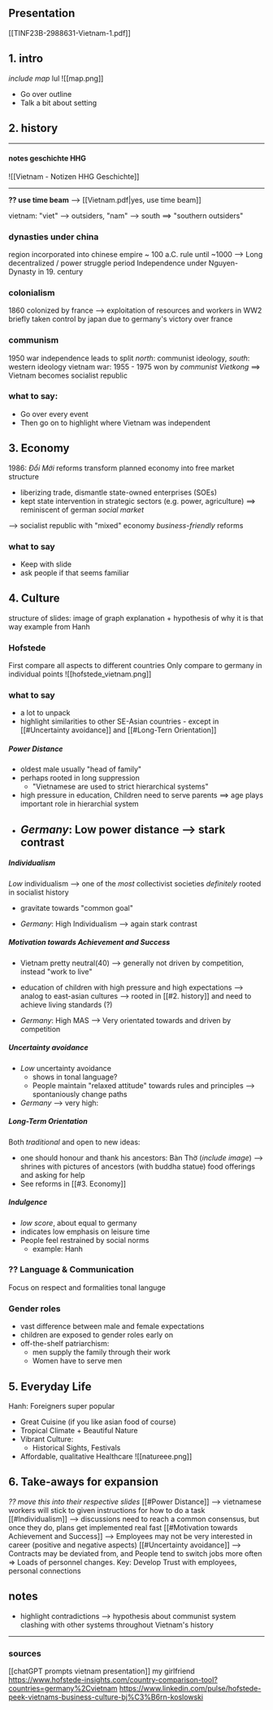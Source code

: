## Presentation
[[TINF23B-2988631-Vietnam-1.pdf]]

## 1. intro
_include map_ lul
![[map.png]]
- Go over outline
- Talk a bit about setting

## 2. history
---
#### notes geschichte HHG
![[Vietnam - Notizen HHG Geschichte]]

---
__?? use time beam__
--> [[Vietnam.pdf|yes, use time beam]]

vietnam: "viet" --> outsiders, "nam" --> south
	==> "southern outsiders"

### dynasties under china
region incorporated into chinese empire ~ 100 a.C.
rule until ~1000
	--> Long decentralized / power struggle period
Independence under Nguyen-Dynasty in 19. century
### colonialism
1860 colonized by france --> exploitation of resources and workers
in WW2 briefly taken control by japan due to germany's victory over france
### communism
1950 war independence leads to split 
	_north_: communist ideology, _south_: western ideology
vietnam war: 1955 - 1975
	won by _communist Vietkong_ ==> Vietnam becomes socialist republic


### what to say:
- Go over every event
- Then go on to highlight where Vietnam was independent

## 3. Economy 
1986: _Đổi Mới_ reforms transform planned economy into free market structure
- liberizing trade, dismantle state-owned enterprises (SOEs)
- kept state intervention in strategic sectors (e.g. power, agriculture)
==> reminiscent of german _social market_

--> socialist republic with "mixed" economy
_business-friendly_ reforms

### what to say
- Keep with slide
- ask people if that seems familiar
## 4. Culture
structure of slides:
	image of graph
	explanation + hypothesis of why it is that way
	example from Hanh
### Hofstede
First compare all aspects to different countries
Only compare to germany in individual points
	![[hofstede_vietnam.png]]
### what to say
- a lot to unpack
- highlight similarities to other SE-Asian countries - except in [[#Uncertainty avoidance]] and [[#Long-Tern Orientation]]

##### Power Distance
- oldest male usually "head of family"
- perhaps rooted in long suppression
	- "Vietnamese are used to strict hierarchical systems"
- high pressure in education, Children need to serve parents
	==> age plays important role in hierarchial system
- _Germany_: Low power distance --> stark contrast
	- 
##### Individualism
_Low_ individualism --> one of the _most_ collectivist societies
_definitely_ rooted in socialist history
- gravitate towards "common goal"

- _Germany_: High Individualism --> again stark contrast

##### Motivation towards Achievement and Success
- Vietnam pretty neutral(40)
	--> generally not driven by competition, instead "work to live"

- education of children with high pressure and high expectations
	--> analog to east-asian cultures
--> rooted in [[#2. history]] and need to achieve living standards (?)
- _Germany_: High MAS --> Very orientated towards and driven by competition

##### Uncertainty avoidance
- *Low* uncertainty avoidance
	- shows in tonal language?
	- People maintain "relaxed attitude" towards rules and principles
		--> spontaniously change paths
- _Germany_ --> very high: 

##### Long-Term Orientation

Both _traditional_ and open to new ideas:
- one should honour and thank his ancestors:
	Bàn Thờ (_include image_)
	--> shrines with pictures of ancestors (with buddha statue)
	food offerings and asking for help 
- See reforms in [[#3. Economy]]

##### Indulgence
- _low score_, about equal to germany
- indicates low emphasis on leisure time
- People feel restrained by social norms
	- example: Hanh

### ?? Language & Communication
Focus on respect and formalities
tonal languge

### Gender roles
- vast difference between male and female expectations
- children are exposed to gender roles early on
- off-the-shelf patriarchism:
	- men supply the family through their work
	- Women have to serve men


## 5. Everyday Life
Hanh: Foreigners super popular
- Great Cuisine (if you like asian food of course)
- Tropical Climate + Beautiful Nature
- Vibrant Culture:
	- Historical Sights, Festivals
- Affordable, qualitative Healthcare
 ![[natureee.png]]

## 6. Take-aways for expansion
_?? move this into their respective slides_
[[#Power Distance]] --> vietnamese workers will stick to given instructions for how to do a task
[[#Individualism]] --> discussions need to reach a common consensus, but once they do, plans get implemented real fast
[[#Motivation towards Achievement and Success]] --> Employees may not be very interested in career (positive and negative aspects)
[[#Uncertainty avoidance]] --> Contracts may be deviated from, and People tend to switch jobs more often => Loads of personnel changes. Key: Develop Trust with employees, personal connections



## notes
- highlight contradictions --> hypothesis about communist system clashing with other systems throughout Vietnam's history

---
### sources
[[chatGPT prompts vietnam presentation]]
my girlfriend
https://www.hofstede-insights.com/country-comparison-tool?countries=germany%2Cvietnam
https://www.linkedin.com/pulse/hofstede-peek-vietnams-business-culture-bj%C3%B6rn-koslowski